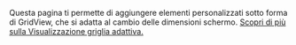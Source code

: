 ﻿ Questa pagina ti permette di aggiungere elementi personalizzati sotto forma di GridView, che si adatta al cambio delle dimensioni schermo. [Scopri di più sulla Visualizzazione griglia adattiva.](https://docs.microsoft.com/windows/communitytoolkit/controls/adaptivegridview)